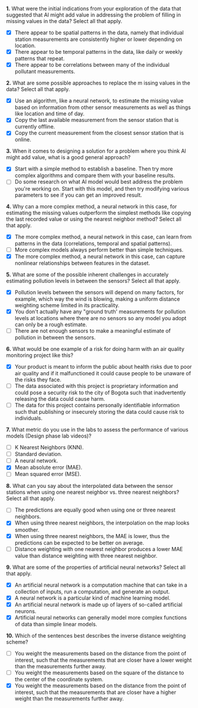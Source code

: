 **1.** What were the initial indications from your exploration of the data that suggested that Al might add value in addressing the problem of filling in missing values in the data? Select all that apply.
- [x] There appear to be spatial patterns in the data, namely that individual station measurements are consistently higher or lower depending on location.
- [x] There appear to be temporal patterns in the data, like daily or weekly patterns that repeat.
- [x] There appear to be correlations between many of the individual pollutant measurements.

**2.** What are some possible approaches to replace the m issing values in the data? Select all that apply.
- [x] Use an algorithm, like a neural network, to estimate the missing value based on information from other sensor measurements as well as things like location and time of day.
- [x] Copy the last available measurement from the sensor station that is currently offline.
- [x] Copy the current measurement from the closest sensor station that is online.

**3.** When it comes to designing a solution for a problem where you think Al might add value, what is a good general approach?
- [x] Start with a simple method to establish a baseline. Then try more complex algorithms and compare them with your baseline results.
- [ ] Do some research on what Al model would best address the problem you're working on. Start with this model, and then try modifying various parameters to see if you can get an improved result.

**4.** Why can a more complex method, a neural network in this case, for estimating the missing values outperform the simplest methods like copying the last recorded value or using the nearest neighbor method? Select all that apply.
- [x] The more complex method, a neural network in this case, can learn from patterns in the data (correlations, temporal and spatial patterns).
- [ ] More complex models always perform better than simple techniques.
- [x] The more complex method, a neural network in this case, can capture nonlinear relationships between features in the dataset.

**5.** What are some of the possible inherent challenges in accurately estimating pollution levels in between the sensors? Select all that apply.
- [x] Pollution levels between the sensors will depend on many factors, for example, which way the wind is blowing, making a uniform distance weighting scheme limited in its practicality.
- [x] You don't actually have any "ground truth' measurements for pollution levels at locations where there are no sensors so any model you adopt can only be a rough estimate.
- [ ] There are not enough sensors to make a meaningful estimate of pollution in between the sensors.

**6.** What would be one example of a risk for doing harm with an air quality monitoring project like this?
- [x] Your product is meant to inform the public about health risks due to poor air quality and if it malfunctioned it could cause people to be unaware of the risks they face. 
- [ ] The data associated with this project is proprietary information and could pose a security risk to the city of Bogota such that inadvertently releasing the data could cause harm.
- [ ] The data for this project contains personally identifiable information such that publishing or insecurely storing the data could cause risk to individuals.

**7.** What metric do you use in the labs to assess the performance of various models (Design phase lab videos)?

- [ ] K Nearest Neighbors (KNN).
- [ ] Standard deviation.
- [ ] A neural network.
- [x] Mean absolute error (MAE).
- [ ] Mean squared error (MSE).

**8.** What can you say about the interpolated data between the sensor stations when using one nearest neighbor vs. three nearest neighbors? Select all that apply.
- [ ] The predictions are equally good when using one or three nearest neighbors.
- [x] When using three nearest neighbors, the interpolation on the map looks smoother.
- [x] When using three nearest neighbors, the MAE is lower, thus the predictions can be expected to be better on average.
- [ ] Distance weighting with one nearest neighbor produces a lower MAE value than distance weighting with three nearest neighbor.

**9.** What are some of the properties of artificial neural networks? Select all that apply.
- [x] An artificial neural network is a computation machine that can take in a collection of inputs, run a computation, and generate an output.
- [x] A neural network is a particular kind of machine learning model.
- [x] An artificial neural network is made up of layers of so-called artificial neurons.
- [x] Artificial neural networks can generally model more complex functions of data than simple linear models.

**10.** Which of the sentences best describes the inverse distance weighting scheme?
- [ ] You weight the measurements based on the distance from the point of interest, such that the measurements that are closer have a lower weight than the measurements further away.
- [ ] You weight the measurements based on the square of the distance to the center of the coordinate system.
- [x] You weight the measurements based on the distance from the point of interest, such that the measurements that are closer have a higher weight than the measurements further away.
